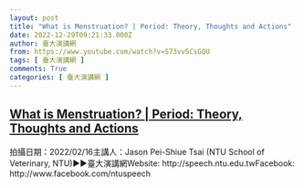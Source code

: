 ```yaml
---
layout: post
title: "What is Menstruation? | Period: Theory, Thoughts and Actions"
date: 2022-12-29T09:21:33.000Z
author: 臺大演講網
from: https://www.youtube.com/watch?v=S73vv5CsGQU
tags: [ 臺大演講網 ]
comments: True
categories: [ 臺大演講網 ]
---
```

<!--1672305693000-->
[What is Menstruation? | Period: Theory, Thoughts and Actions](https://www.youtube.com/watch?v=S73vv5CsGQU)
------

<div>
拍攝日期：2022/02/16主講人：Jason Pei-Shiue Tsai (NTU School of Veterinary, NTU)►►臺大演講網Website: http://speech.ntu.edu.twFacebook: http://www.facebook.com/ntuspeech
</div>
